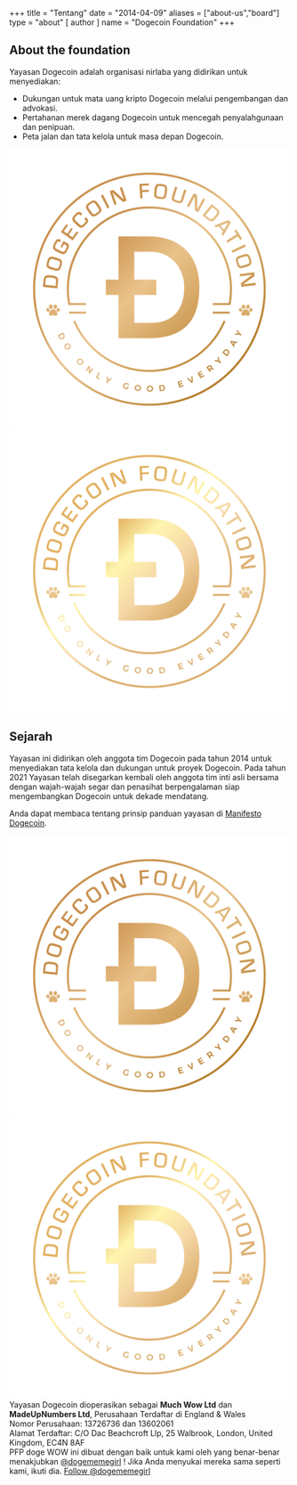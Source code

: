 +++
title = "Tentang"
date = "2014-04-09"
aliases = ["about-us","board"]
type = "about"
[ author ]
name = "Dogecoin Foundation"
+++

<section class="presentation">
<div class="left">

<div class="title">

## About the foundation

  <div class="underline"></div>
</div>

<div class="description">
Yayasan Dogecoin adalah organisasi nirlaba yang didirikan untuk menyediakan:

- Dukungan untuk mata uang kripto Dogecoin melalui pengembangan dan advokasi.
- Pertahanan merek dagang Dogecoin untuk mencegah penyalahgunaan dan penipuan.
- Peta jalan dan tata kelola untuk masa depan Dogecoin.

</div>

<div class="mobile-logos">
<img class="dogegoin-light" src="/dogecoin-light.png" alt="Dogecoin logo">
<img class="dogegoin-dark" src="/dogecoin-dark.png" alt="Dogecoin logo">
</div>

<div class="title">

## Sejarah

<div class="underline"></div>
</div>

<div class="description">
Yayasan ini didirikan oleh anggota tim Dogecoin pada tahun 2014 untuk menyediakan
tata kelola dan dukungan untuk proyek Dogecoin. Pada tahun 2021 Yayasan telah
disegarkan kembali oleh anggota tim inti asli bersama dengan wajah-wajah segar dan
penasihat berpengalaman siap mengembangkan Dogecoin untuk dekade mendatang.

Anda dapat membaca tentang prinsip panduan yayasan di [Manifesto Dogecoin](/id/manifesto).

</div>
</div>
<div class="right">
<img class="dogegoin-light" src="/dogecoin-light.png" alt="Dogecoin logo">
<img class="dogegoin-dark" src="/dogecoin-dark.png" alt="Dogecoin logo">
</div>
</section>

<div class="company">
Yayasan Dogecoin dioperasikan sebagai <b>Much Wow Ltd</b> dan
<b>MadeUpNumbers Ltd</b>, Perusahaan Terdaftar di England & Wales<br/>
Nomor Perusahaan: 13726736 dan 13602061<br/>
Alamat Terdaftar: C/O Dac Beachcroft Llp, 25 Walbrook, London, United Kingdom, EC4N 8AF
</div>


<div class="tweet">
PFP doge WOW ini dibuat dengan baik untuk kami oleh yang benar-benar menakjubkan
<a href="https://twitter.com/Dogememegirl">@dogememegirl</a>
! Jika Anda menyukai mereka sama seperti kami, ikuti dia. 
<a href="https://twitter.com/dogememegirl?ref_src=twsrc%5Etfw" class="twitter-follow-button" data-show-screen-name="false" data-show-count="false">Follow @dogememegirl</a><script async src="https://platform.twitter.com/widgets.js" charset="utf-8"></script>
</div>
